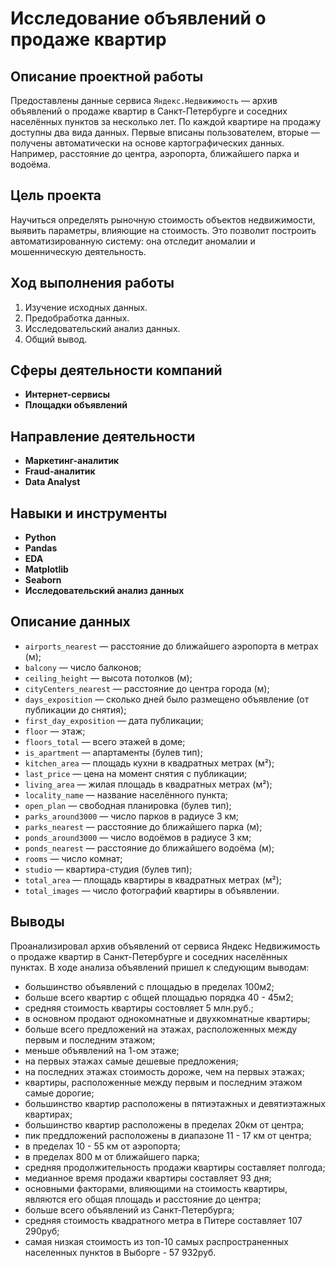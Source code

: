 # Исследование объявлений о продаже квартир

## Описание проектной работы

Предоставлены данные сервиса `Яндекс.Недвижимость` — архив объявлений о продаже квартир в Санкт-Петербурге и соседних населённых пунктов за несколько лет. По каждой квартире на продажу доступны два вида данных. Первые вписаны пользователем, вторые — получены автоматически на основе картографических данных. Например, расстояние до центра, аэропорта, ближайшего парка и водоёма.

## Цель проекта

Научиться определять рыночную стоимость объектов недвижимости, выявить параметры, влияющие на стоимость. Это позволит построить автоматизированную систему: она отследит аномалии и мошенническую деятельность.

## Ход выполнения работы

1. Изучение исходных данных.
2. Предобработка данных.
3. Исследовательский анализ данных.
4. Общий вывод.

## Сферы деятельности компаний

- **Интернет-сервисы**
- **Площадки объявлений**

## Направление деятельности

- **Маркетинг-аналитик**
- **Fraud-аналитик**
- **Data Analyst**

## Навыки и инструменты

- **Python**
- **Pandas**
- **EDA**
- **Matplotlib**
- **Seaborn**
- **Исследовательский анализ данных**

## Описание данных

- `airports_nearest` — расстояние до ближайшего аэропорта в метрах (м);
- `balcony` — число балконов;
- `ceiling_height` — высота потолков (м);
- `cityCenters_nearest` — расстояние до центра города (м);
- `days_exposition` — сколько дней было размещено объявление (от публикации до снятия);
- `first_day_exposition` — дата публикации;
- `floor` — этаж;
- `floors_total` — всего этажей в доме;
- `is_apartment` — апартаменты (булев тип);
- `kitchen_area` — площадь кухни в квадратных метрах (м²);
- `last_price` — цена на момент снятия с публикации;
- `living_area` — жилая площадь в квадратных метрах (м²);
- `locality_name` — название населённого пункта;
- `open_plan` — свободная планировка (булев тип);
- `parks_around3000` — число парков в радиусе 3 км;
- `parks_nearest` — расстояние до ближайшего парка (м);
- `ponds_around3000` — число водоёмов в радиусе 3 км;
- `ponds_nearest` — расстояние до ближайшего водоёма (м);
- `rooms` — число комнат;
- `studio` — квартира-студия (булев тип);
- `total_area` — площадь квартиры в квадратных метрах (м²);
- `total_images` — число фотографий квартиры в объявлении.

## Выводы

Проанализировал архив объявлений от сервиса Яндекс Недвижимость о продаже квартир в Санкт-Петербурге и соседних населённых пунктах. В ходе анализа объявлений пришел к следующим выводам:

   - большинство объявлений с площадью в пределах 100м2; 
   - больше всего квартир с общей площадью порядка 40 - 45м2;
   - средняя стоимость квартиры состовляет 5 млн.руб.;
   - в основном продают однокомнатные и двухкомнатные квартиры;
   - больше всего предложений на этажах, расположенных между первым и последним этажом;
   - меньше объявлений на 1-ом этаже;
   - на первых этажах самые дешевые предложения;
   - на последних этажах стоимость дороже, чем на первых этажах;
   - квартиры, расположенные между первым и последним этажом самые дорогие;
   - большинство квартир расположены в пятиэтажных и девятиэтажных квартирах;
   - большинство квартир расположены в пределах 20км от центра;
   - пик преддложений расположены в диапазоне 11 - 17 км от центра;
   - в пределах 10 - 55 км от аэропорта;
   - в пределах 800 м от ближайшего парка;
   - средняя продолжительность продажи квартиры составляет полгода;
   - медианное время продажи квартиры составляет 93 дня;
   - основными факторами, влияющими на стоимость квартиры, являются его общая площадь и расстояние до центра;
   - больше всего объявлений из Санкт-Петербурга;
   - средняя стоимость квадратного метра в Питере составляет 107 290руб;
   - самая низкая стоимость из топ-10 самых распространенных населенных пунктов в Выборге - 57 932руб.
